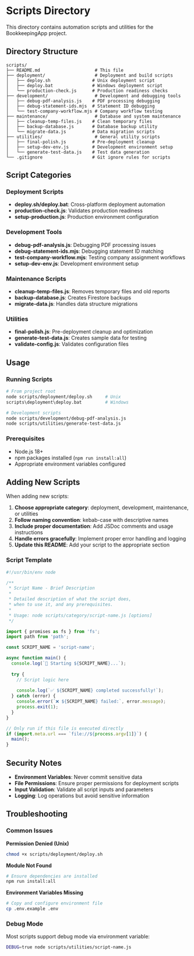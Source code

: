 # Scripts Directory

This directory contains automation scripts and utilities for the BookkeepingApp project.

## Directory Structure

```
scripts/
├── README.md                     # This file
├── deployment/                   # Deployment and build scripts
│   ├── deploy.sh                # Unix deployment script
│   ├── deploy.bat               # Windows deployment script
│   └── production-check.js      # Production readiness checks
├── development/                  # Development and debugging tools
│   ├── debug-pdf-analysis.js    # PDF processing debugging
│   ├── debug-statement-ids.mjs  # Statement ID debugging
│   └── test-company-workflow.mjs # Company workflow testing
├── maintenance/                  # Database and system maintenance
│   ├── cleanup-temp-files.js    # Clean temporary files
│   ├── backup-database.js       # Database backup utility
│   └── migrate-data.js          # Data migration scripts
├── utilities/                    # General utility scripts
│   ├── final-polish.js          # Pre-deployment cleanup
│   ├── setup-dev-env.js         # Development environment setup
│   └── generate-test-data.js    # Test data generation
└── .gitignore                   # Git ignore rules for scripts
```

## Script Categories

### Deployment Scripts
- **deploy.sh/deploy.bat**: Cross-platform deployment automation
- **production-check.js**: Validates production readiness
- **setup-production.js**: Production environment configuration

### Development Tools
- **debug-pdf-analysis.js**: Debugging PDF processing issues
- **debug-statement-ids.mjs**: Debugging statement ID matching
- **test-company-workflow.mjs**: Testing company assignment workflows
- **setup-dev-env.js**: Development environment setup

### Maintenance Scripts
- **cleanup-temp-files.js**: Removes temporary files and old reports
- **backup-database.js**: Creates Firestore backups
- **migrate-data.js**: Handles data structure migrations

### Utilities
- **final-polish.js**: Pre-deployment cleanup and optimization
- **generate-test-data.js**: Creates sample data for testing
- **validate-config.js**: Validates configuration files

## Usage

### Running Scripts
```bash
# From project root
node scripts/deployment/deploy.sh     # Unix
scripts\deployment\deploy.bat         # Windows

# Development scripts
node scripts/development/debug-pdf-analysis.js
node scripts/utilities/generate-test-data.js
```

### Prerequisites
- Node.js 18+
- npm packages installed (`npm run install:all`)
- Appropriate environment variables configured

## Adding New Scripts

When adding new scripts:

1. **Choose appropriate category**: deployment, development, maintenance, or utilities
2. **Follow naming convention**: kebab-case with descriptive names
3. **Include proper documentation**: Add JSDoc comments and usage instructions
4. **Handle errors gracefully**: Implement proper error handling and logging
5. **Update this README**: Add your script to the appropriate section

### Script Template
```javascript
#!/usr/bin/env node

/**
 * Script Name - Brief Description
 * 
 * Detailed description of what the script does,
 * when to use it, and any prerequisites.
 * 
 * Usage: node scripts/category/script-name.js [options]
 */

import { promises as fs } from 'fs';
import path from 'path';

const SCRIPT_NAME = 'script-name';

async function main() {
  console.log(`🚀 Starting ${SCRIPT_NAME}...`);
  
  try {
    // Script logic here
    
    console.log(`✅ ${SCRIPT_NAME} completed successfully!`);
  } catch (error) {
    console.error(`❌ ${SCRIPT_NAME} failed:`, error.message);
    process.exit(1);
  }
}

// Only run if this file is executed directly
if (import.meta.url === `file://${process.argv[1]}`) {
  main();
}
```

## Security Notes

- **Environment Variables**: Never commit sensitive data
- **File Permissions**: Ensure proper permissions for deployment scripts
- **Input Validation**: Validate all script inputs and parameters
- **Logging**: Log operations but avoid sensitive information

## Troubleshooting

### Common Issues

**Permission Denied (Unix)**
```bash
chmod +x scripts/deployment/deploy.sh
```

**Module Not Found**
```bash
# Ensure dependencies are installed
npm run install:all
```

**Environment Variables Missing**
```bash
# Copy and configure environment file
cp .env.example .env
```

### Debug Mode
Most scripts support debug mode via environment variable:
```bash
DEBUG=true node scripts/utilities/script-name.js
```
